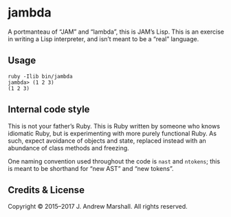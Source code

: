 # jambda

A portmanteau of “JAM” and “lambda”, this is JAM’s Lisp. This is an exercise in writing a Lisp interpreter, and isn’t meant to be a “real” language.

## Usage

    ruby -Ilib bin/jambda
    jambda> (1 2 3)
    (1 2 3)

## Internal code style

This is not your father’s Ruby. This is Ruby written by someone who knows idiomatic Ruby, but is experimenting with more purely functional Ruby. As such, expect avoidance of objects and state, replaced instead with an abundance of class methods and freezing.

One naming convention used throughout the code is `nast` and `ntokens`; this is meant to be shorthand for “new AST” and “new tokens”.

## Credits & License

Copyright © 2015–2017 J. Andrew Marshall. All rights reserved.
